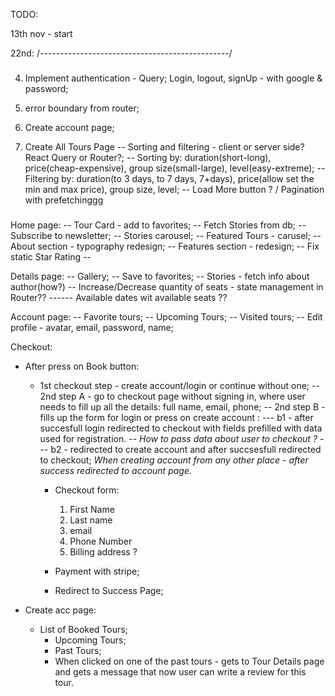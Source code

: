 TODO:

13th nov - start

22nd:
/-----------------------------------------------/

###

4. Implement authentication - Query; Login, logout, signUp - with google & password;

6. error boundary from router;
7. Create account page;
8. Create All Tours Page
   -- Sorting and filtering - client or server side? React Query or Router?;
   -- Sorting by: duration(short-long), price(cheap-expensive), group size(small-large), level(easy-extreme);
   -- Filtering by: duration(to 3 days, to 7 days, 7+days), price(allow set the min and max price), group size, level;
   -- Load More button ? / Pagination with prefetchinggg

###

Home page:
-- Tour Card - add to favorites;
-- Fetch Stories from db;
-- Subscribe to newsletter;
-- Stories carousel;
-- Featured Tours - carusel;
-- About section - typography redesign;
-- Features section - redesign;
-- Fix static Star Rating --

Details page:
-- Gallery;
-- Save to favorites;
-- Stories - fetch info about author(how?)
-- Increase/Decrease quantity of seats - state management in Router??
------ Available dates wit available seats ??

Account page:
-- Favorite tours;
-- Upcoming Tours;
-- Visited tours;
-- Edit profile - avatar, email, password, name;

Checkout:

- After press on Book button:

  - 1st checkout step - create account/login or continue without one;
    -- 2nd step A - go to checkout page without signing in, where user needs to fill up all the details: full name, email, phone;
    -- 2nd step B - fills up the form for login or press on create account :
    --- b1 - after succesfull login redirected to checkout with fields prefilled with data used for registration. -- _How to pass data about user to checkout ?_
    --- b2 - redirected to create account and after succsesfull redirected to checkout; _When creating account from any other place - after success redirected to account page._

    - Checkout form:

      1. First Name
      2. Last name
      3. email
      4. Phone Number
      5. Billing address ?

    - Payment with stripe;
    - Redirect to Success Page;

- Create acc page:
  - List of Booked Tours;
    - Upcoming Tours;
    - Past Tours;
    - When clicked on one of the past tours - gets to Tour Details page and gets a message that now user can write a review for this tour.
